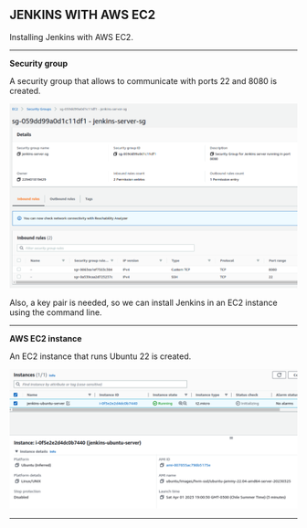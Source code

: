 JENKINS WITH AWS EC2
-----------------------------------------------------------

Installing Jenkins with AWS EC2.


-----------------------------------------------------------

**Security group**

A security group that allows to communicate with ports 22
and 8080 is created.

![SecurityGroup](screenshots/jenkins-security-group.png)


Also, a key pair is needed, so we can install Jenkins
in an EC2 instance using the command line.

-----------------------------------------------------------

**AWS EC2 instance**

An EC2 instance that runs Ubuntu 22 is created.

![UbuntuServer](screenshots/ec2-instance.png)

-----------------------------------------------------------